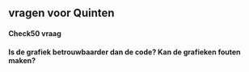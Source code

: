 ## vragen voor Quinten
#### Check50 vraag
#### Is de grafiek betrouwbaarder dan de code? Kan de grafieken fouten maken?